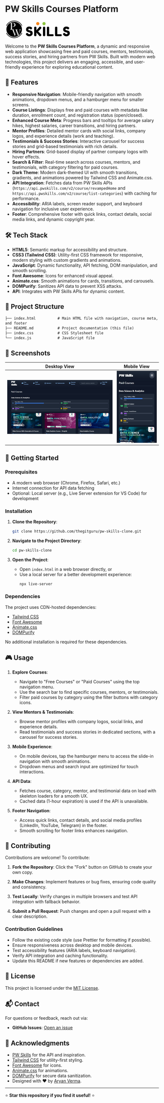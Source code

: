 # PW Skills Courses Platform

![PW Skills Banner](logo.svg)

Welcome to the **PW Skills Courses Platform**, a dynamic and responsive web application showcasing free and paid courses, mentors, testimonials, success stories, and hiring partners from PW Skills. Built with modern web technologies, this project delivers an engaging, accessible, and user-friendly experience for exploring educational content.

## 🚀 Features

- **Responsive Navigation**: Mobile-friendly navigation with smooth animations, dropdown menus, and a hamburger menu for smaller screens.
- **Course Listings**: Displays free and paid courses with metadata like duration, enrollment count, and registration status (open/closed).
- **Enhanced Course Meta**: Progress bars and tooltips for average salary hikes, highest salaries, career transitions, and hiring partners.
- **Mentor Profiles**: Detailed mentor cards with social links, company logos, and experience details (work and teaching).
- **Testimonials & Success Stories**: Interactive carousel for success stories and grid-based testimonials with rich details.
- **Hiring Partners**: Grid-based display of partner company logos with hover effects.
- **Search & Filter**: Real-time search across courses, mentors, and testimonials, with category filtering for paid courses.
- **Dark Theme**: Modern dark-themed UI with smooth transitions, gradients, and animations powered by Tailwind CSS and Animate.css.
- **API Integration**: Fetches data from PW Skills APIs (`https://api.pwskills.com/v2/course/revampedHome` and `https://api.pwskills.com/v2/course/list-categories`) with caching for performance.
- **Accessibility**: ARIA labels, screen reader support, and keyboard navigation for inclusive user experience.
- **Footer**: Comprehensive footer with quick links, contact details, social media links, and dynamic copyright year.

## 🛠️ Tech Stack

- **HTML5**: Semantic markup for accessibility and structure.
- **CSS3 (Tailwind CSS)**: Utility-first CSS framework for responsive, modern styling with custom gradients and animations.
- **JavaScript**: Dynamic functionality, API fetching, DOM manipulation, and smooth scrolling.
- **Font Awesome**: Icons for enhanced visual appeal.
- **Animate.css**: Smooth animations for cards, transitions, and carousels.
- **DOMPurify**: Sanitizes API data to prevent XSS attacks.
- **API**: Integrates with PW Skills APIs for dynamic content.

## 📂 Project Structure

```plaintext
├── index.html          # Main HTML file with navigation, course meta, and footer
├── README.md           # Project documentation (this file)
├── index.css           # CSS Stylesheet file
└── index.js            # JavaScript file
```

## 📸 Screenshots

| Desktop View | Mobile View |
|--------------|-------------|
| ![Desktop Screenshot](desktop-view.png) | ![Mobile Screenshot](mobile-view.png) |

## 🏁 Getting Started

### Prerequisites

- A modern web browser (Chrome, Firefox, Safari, etc.)
- Internet connection for API data fetching
- Optional: Local server (e.g., Live Server extension for VS Code) for development

### Installation

1. **Clone the Repository**:
   ```bash
   git clone https://github.com/thegitguru/pw-skills-clone.git
   ```

2. **Navigate to the Project Directory**:
   ```bash
   cd pw-skills-clone
   ```

3. **Open the Project**:
   - Open `index.html` in a web browser directly, or
   - Use a local server for a better development experience:
     ```bash
     npx live-server
     ```

### Dependencies

The project uses CDN-hosted dependencies:
- [Tailwind CSS](https://cdn.tailwindcss.com)
- [Font Awesome](https://cdnjs.com/libraries/font-awesome)
- [Animate.css](https://cdnjs.com/libraries/animate.css)
- [DOMPurify](https://cdnjs.com/libraries/dompurify)

No additional installation is required for these dependencies.

## 🎮 Usage

1. **Explore Courses**:
   - Navigate to "Free Courses" or "Paid Courses" using the top navigation menu.
   - Use the search bar to find specific courses, mentors, or testimonials.
   - Filter paid courses by category using the filter buttons with category icons.

2. **View Mentors & Testimonials**:
   - Browse mentor profiles with company logos, social links, and experience details.
   - Read testimonials and success stories in dedicated sections, with a carousel for success stories.

3. **Mobile Experience**:
   - On mobile devices, tap the hamburger menu to access the slide-in navigation with smooth animations.
   - Dropdown menus and search input are optimized for touch interactions.

4. **API Data**:
   - Fetches course, category, mentor, and testimonial data on load with skeleton loaders for a smooth UX.
   - Cached data (1-hour expiration) is used if the API is unavailable.

5. **Footer Navigation**:
   - Access quick links, contact details, and social media profiles (LinkedIn, YouTube, Telegram) in the footer.
   - Smooth scrolling for footer links enhances navigation.

## 🤝 Contributing

Contributions are welcome! To contribute:

1. **Fork the Repository**:
   Click the "Fork" button on GitHub to create your own copy.

2. **Make Changes**:
   Implement features or bug fixes, ensuring code quality and consistency.

3. **Test Locally**:
   Verify changes in multiple browsers and test API integration with fallback behavior.

4. **Submit a Pull Request**:
   Push changes and open a pull request with a clear description.

### Contribution Guidelines

- Follow the existing code style (use Prettier for formatting if possible).
- Ensure responsiveness across desktop and mobile devices.
- Test accessibility features (ARIA labels, keyboard navigation).
- Verify API integration and caching functionality.
- Update this README if new features or dependencies are added.

## 📜 License

This project is licensed under the [MIT License](LICENSE).

## 📬 Contact

For questions or feedback, reach out via:
- **GitHub Issues**: [Open an issue](https://github.com/thegitguru/pw-skills-clone/issues)

## 🙌 Acknowledgments

- [PW Skills](https://pwskills.com) for the API and inspiration.
- [Tailwind CSS](https://tailwindcss.com) for utility-first styling.
- [Font Awesome](https://fontawesome.com) for icons.
- [Animate.css](https://animate.style) for animations.
- [DOMPurify](https://github.com/cure53/DOMPurify) for secure data sanitization.
- Designed with ❤️ by [Aryan Verma](https://github.com/thegitguru).

---

⭐ **Star this repository if you find it useful!** ⭐
